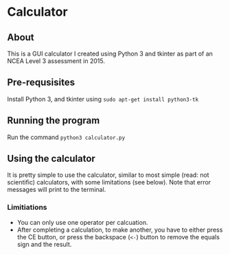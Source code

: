 # Calculator

## About
This is a GUI calculator I created using Python 3 and tkinter as part of an NCEA Level 3 assessment in 2015.

## Pre-requsisites
Install Python 3, and tkinter using `sudo apt-get install python3-tk`

## Running the program
Run the command `python3 calculator.py`

## Using the calculator
It is pretty simple to use the calculator, similar to most simple (read: not scientific) calculators, with some limitations (see below). Note that error messages will print to the terminal.

### Limitiations
* You can only use one operator per calcuation.
* After completing a calculation, to make another, you have to either press the CE button, or press the backspace (`<-`) button to remove the equals sign and the result. 
